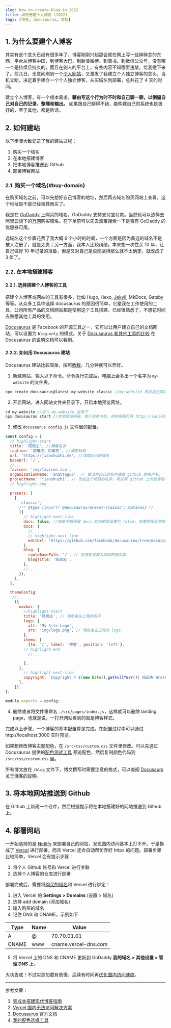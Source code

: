 ```yaml
---
slug: how-to-create-blog-in-2022
title: 如何搭建个人博客 (2022)
tags: [博客, docusaurus, 文档]
---
```


## 1. 为什么要建个人博客

其实有这个念头已经有很多年了，博客刚刚兴起那会就在网上写一些碎碎念的东西，平台从博客中国、到博客大巴、到新浪微博、到简书、到微信公众号，没有哪一个是持续且持久的，而且在别人的平台上，有些内容不知哪里违禁，给我撤下来了。前几日，无意间刷到一个[个人网站](https://www.bmpi.dev/)，又激发了我建立个人独立博客的念头，当机立断，决定着手建立一个个人独立博客，从买域名到部署，总共花了 4 天的时间。

建立个人博客，有一个根本需求，**藉由写这个行为时不时和自己聊一聊，以倒逼自己对自己的记录、整理和输出。** 如果跟自己聊得不错，能构建自己的系统也是极好的，至于其他，都是后话。

## 2. 如何建站

以下步骤大致记录了我的建站过程：

1. 购买一个域名
2. 在本地搭建博客
3. 把本地博客推送到 Github
4. 部署博客网站

### 2.1. 购买一个域名{#buy-domain}

在购买域名之前，可以先想好自己博客的地址，然后再去域名购买网站上查看，这个地址是不是已经被其他买了。

我是在 [GoDaddy](https://godaddy.com/) 上购买的域名，GoDaddy 支持支付宝付款。当然也可以选择去阿里云旗下的[万网](https://wanwang.aliyun.com)购买域名。在下单前可以先去淘宝搜索一下是否有 GoDaddy 的优惠券可用。

选域名这个步骤花费了我大概 6 个小时的时间，一个方面是因为备选的域名不是被人注册了，就是太贵；另一方面，我本人比较纠结。本来想一次性买 10 年，让自己做好 10 年记录的准备，但是又对自己是否能坚持那么就不太确定，就改成了 3 年了。

### 2.2. 在本地搭建博客

#### 2.2.1. 选择搭建个人博客的工具

搭建个人博客或网站的工具有很多，比如 Hugo, Hexo, [Jekyll](/), MkDocs, Gatsby 等等。从众多工具中选择 docusaurus 的原因很简单，它是我在工作使用的工具，公司所有产品的文档网站都是使用这个工具搭建，已经很熟悉了，不想花时间去熟悉其他工具的使用。

[Docusaurus](https://docusaurus.io) 是 Facebook 的开源工具之一，它可以让用户建立自己的文档网站，可以设置为 `blog-only` 的模式。关于 [Docusaurus 和其他工具的比较](https://docusaurus.io/docs#comparison-with-other-tools) 在 Docusaurus 的说明文档可以看到。

#### 2.2.2. 如何用 Docusaurus 建站

Docusaurus 建站比较简单，按照[教程](https://docusaurus.io/docs#fast-track)，几分钟就可以弄好。

1. 新建网站，输入以下命令。命令执行完成后，电脑上会多出一个名字为 `my-website` 的文件夹。

```js
npx create-docusaurus@latest my-website classic //my-website 改成自己网站的名字
```

2. 开启网站，进入网站文件夹目录下，开启本地预览网址。

```js
cd my-website //进入 my-website 目录下
npx docusaurus start //本地预览网站，执行该命令后，用浏览器打开 http://localhost:3000 这个地址，可以预览网站
```

3. 修改 `docusaurus.config.js` 文件里的配置。

```js title="/docusaurus.config.js"
const config = {
  // highlight-start
  title: '简疏志', //博客名字
  tagline: '常精进，勿懈怠', //博客标语
  url: 'https://jianshuzhi.me', //改成自己的域名
  baseUrl: '/',
  //...
  favicon: 'img/favicon.ico',
  organizationName: 'anattaguo', // 更改为自己的名字或者 github 的用户名.
  projectName: 'jianshuzhi', // 改成这个项目的名字，可以写 github 上的仓库名字
  // highlight-end

  presets: [
    [
      'classic',
      /** @type {import('@docusaurus/preset-classic').Options} */
      ({
        // highlight-next-line
        docs: false, //如果不想保留 docs 的功能就设置为 false; 如果想保留文档的功能就删除这一行
        docs: {
          //...
          // highlight-next-line
          editUrl: 'https://github.com/facebook/docusaurus/tree/main/packages/create-docusaurus/templates/shared/', // 删除这一行，这是某个页面下的‘编辑本页面'功能
        },
        blog: {
          routeBasePath: '/', // 将博客设置为网站的根页面
          blogTitle: '简疏志',
        },
        //...
      }),
    ],
  ],

  themeConfig:
   //...
    ({
      navbar: {
        //highlight-start
        title: '简疏志', // 导航条左上角的名字
        logo: {
          alt: 'My Site Logo',
          src: 'img/logo.png', // 导航条左上角的 logo
        },
        items: [
          {to: '/', label: '博客', position: 'left'},
        // highlight-end
          //...

        ],
      },
        // highlight-next-line
        copyright: `Copyright © ${new Date().getFullYear()} 简疏志 Wrote by Mengjun Guo Built with Docusaurus.`, // 页脚底部声明设置
      },
    }),
};

module.exports = config;
```

4. 删除或者将文件重命名 `./src/pages/index.js`，这样就可以删除 landing page，也就是说，一打开网站看到的就是博客样式。

完成以上步骤，一个博客的基本配置算是完成，在配置过程中可以通过 http://localhost:3000 实时预览。

如果想修改博客主题配色，在 `/src/css/custom.css` 文件里修改。可以先通过 Docusaurus 提供的[配色测试工具](https://docusaurus.io/docs/next/styling-layout#styling-your-site-with-infima) 预览配色，然后复制颜色代码到 `/src/css/custom.css` 里。

所有博文放在 `/blog` 文件下，博文撰写时需要注意的格式，可以查阅 [Docusaurs 关于博客的说明](https://docusaurus.io/docs/next/blog#adding-posts)。

## 3. 将本地网站推送到 Github

在 Github 上新建一个仓库，然后根据提示将在本地搭建好的网站推送到 Github 上。

## 4. 部署网站

一开始选择的是 [Netlify](https://www.netlify.com/) 来部署自己的网站，发现国内访问基本上打不开。于是换成了 [Vercel](https://vercel.com/) 进行部署，而且 Vercel 还会自动帮忙弄好 https 的问题。部署步骤比较简单，Vercel 会有提示步骤：

1. 将个人 Github 账号和 Vercel 进行关联
2. 选择个人博客的仓库进行部署

部署完成后，需要将[购买的域名](#buy-domain)和 Vercel 进行绑定：

1. 进入 Vercel 的 **Settings > Domains** (设置 > 域名)
2. 选择 add domain (添加域名)
3. 输入购买的域名
4. 记住 DNS 和 CNAME，示例如下

| Type  | Name | Value                |
| ----- | ---- | -------------------- |
| A     | @    | 70.70.01.01          |
| CNAME | www  | cname.vercel-dns.com |

5. 将 Vercel 上的 DNS 和 CNAME 更新到 GoDaddy **我的域名 > 其他设置 > 管理 DNS** 上。

大功告成！不过实测加载有些慢，后续有时间再[优化国内访问速度](https://yqc.im/vercel-unable-access-to-the-solution-in-china/)。

---

参考文章：

1. [零成本搭建现代博客指南](https://www.bmpi.dev/series/%e9%9b%b6%e6%88%90%e6%9c%ac%e6%90%ad%e5%bb%ba%e7%8e%b0%e4%bb%a3%e5%8d%9a%e5%ae%a2%e6%8c%87%e5%8d%97)
2. [Vercel 国内无法访问解决方案](https://yqc.im/vercel-unable-access-to-the-solution-in-china/)
3. [Docusaurus 官方文档](https://docusaurus.io/docs)
4. [我的配色选择工具](https://htmlcolorcodes.com/colors/)
